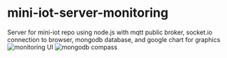 # mini-iot-server-monitoring
Server for mini-iot repo using node.js with mqtt public broker, socket.io connection to browser, mongodb database, and google chart for graphics
![monitoring UI](/repository/assets/asd143.png?raw=true)
![mongodb compass](/repository/assets/asd144.png?raw=true)
